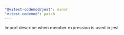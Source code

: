 ```yaml
---
"@vitest-codemod/jest": minor
"vitest-codemod": patch
---
```


Import describe when member expression is used in jest
